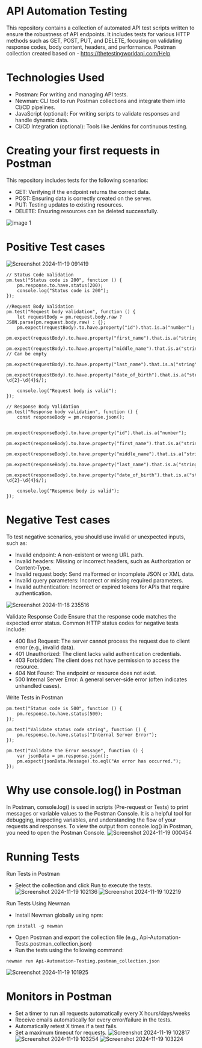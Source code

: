 # API Automation Testing
This repository contains a collection of automated API test scripts written to ensure the robustness of API endpoints. It includes tests for various HTTP methods such as GET, POST, PUT, and DELETE, focusing on validating response codes, body content, headers, and performance.
Postman collection created based on - https://thetestingworldapi.com/Help

# Technologies Used
* Postman: For writing and managing API tests.
* Newman: CLI tool to run Postman collections and integrate them into CI/CD pipelines.
* JavaScript (optional): For writing scripts to validate responses and handle dynamic data.
* CI/CD Integration (optional): Tools like Jenkins for continuous testing.

# Creating your first requests in Postman
This repository includes tests for the following scenarios:
* GET: Verifying if the endpoint returns the correct data.
* POST: Ensuring data is correctly created on the server.
* PUT: Testing updates to existing resources.
* DELETE: Ensuring resources can be deleted successfully.
  
![image 1](https://github.com/user-attachments/assets/ddca5151-2090-47e2-bc4e-869bbf7216c9)

# Positive Test cases
![Screenshot 2024-11-19 091419](https://github.com/user-attachments/assets/7dade5e8-2134-4c6b-95fd-9bb975f13827)

```
// Status Code Validation
pm.test("Status code is 200", function () {
    pm.response.to.have.status(200);
    console.log("Status code is 200");
});

//Request Body Validation
pm.test("Request body validation", function () {
    let requestBody = pm.request.body.raw ? JSON.parse(pm.request.body.raw) : {};
    pm.expect(requestBody).to.have.property("id").that.is.a("number");
    pm.expect(requestBody).to.have.property("first_name").that.is.a("string").and.not.empty;
    pm.expect(requestBody).to.have.property("middle_name").that.is.a("string"); // Can be empty
    pm.expect(requestBody).to.have.property("last_name").that.is.a("string").and.not.empty;
    pm.expect(requestBody).to.have.property("date_of_birth").that.is.a("string").and.match(/^\d{2}-\d{2}-\d{4}$/);

    console.log("Request body is valid");
});

// Response Body Validation
pm.test("Response body validation", function () {
    const responseBody = pm.response.json();
    
    pm.expect(responseBody).to.have.property("id").that.is.a("number");
    pm.expect(responseBody).to.have.property("first_name").that.is.a("string").and.not.empty;
    pm.expect(responseBody).to.have.property("middle_name").that.is.a("string"); 
    pm.expect(responseBody).to.have.property("last_name").that.is.a("string").and.not.empty;
    pm.expect(responseBody).to.have.property("date_of_birth").that.is.a("string").and.match(/^\d{2}-\d{2}-\d{4}$/);

    console.log("Response body is valid");
});
```

# Negative Test cases
To test negative scenarios, you should use invalid or unexpected inputs, such as:
* Invalid endpoint: A non-existent or wrong URL path.
* Invalid headers: Missing or incorrect headers, such as Authorization or Content-Type.
* Invalid request body: Send malformed or incomplete JSON or XML data.
* Invalid query parameters: Incorrect or missing required parameters.
* Invalid authentication: Incorrect or expired tokens for APIs that require authentication.

![Screenshot 2024-11-18 235516](https://github.com/user-attachments/assets/6e6e0edb-0fc1-480d-9c47-3984f65e80dd)

Validate Response Code
Ensure that the response code matches the expected error status. Common HTTP status codes for negative tests include:
* 400 Bad Request: The server cannot process the request due to client error (e.g., invalid data).
* 401 Unauthorized: The client lacks valid authentication credentials.
* 403 Forbidden: The client does not have permission to access the resource.
* 404 Not Found: The endpoint or resource does not exist.
* 500 Internal Server Error: A general server-side error (often indicates unhandled cases).

Write Tests in Postman
```
pm.test("Status code is 500", function () {
    pm.response.to.have.status(500);
});

pm.test("Validate status code string", function () {
    pm.response.to.have.status("Internal Server Error");
});

pm.test("Validate the Error message", function () {
    var jsonData = pm.response.json();
    pm.expect(jsonData.Message).to.eql("An error has occurred.");
});
```
# Why use console.log() in Postman
In Postman, console.log() is used in scripts (Pre-request or Tests) to print messages or variable values to the Postman Console. It is a helpful tool for debugging, inspecting variables, and understanding the flow of your requests and responses. To view the output from console.log() in Postman, you need to open the Postman Console.
![Screenshot 2024-11-19 000454](https://github.com/user-attachments/assets/89379fd8-3365-4f9d-9d1f-2eb0ffbc9717)

# Running Tests
Run Tests in Postman
* Select the collection and click Run to execute the tests.
![Screenshot 2024-11-19 102136](https://github.com/user-attachments/assets/f9c16e39-3d75-496f-88ad-4c8ce4b9010f)
![Screenshot 2024-11-19 102219](https://github.com/user-attachments/assets/d8178e22-4523-4a24-9dbb-07393e038526)

Run Tests Using Newman
* Install Newman globally using npm:
```
npm install -g newman
```
* Open Postman and export the collection file (e.g., Api-Automation-Tests.postman_collection.json)
* Run the tests using the following command:
```
newman run Api-Automation-Testing.postman_collection.json
```
![Screenshot 2024-11-19 101925](https://github.com/user-attachments/assets/2eb5acb7-29a5-474b-9844-76710415715a)

# Monitors in Postman
* Set a timer to run all requests automatically every X hours/days/weeks
* Receive emails automatically for every error/failure in the tests.
* Automatically retest X times if a test fails.
* Set a maximum timeout for requests.
![Screenshot 2024-11-19 102817](https://github.com/user-attachments/assets/cc8e1f29-6899-41f0-9c6e-d40d1aff53d5)
![Screenshot 2024-11-19 103254](https://github.com/user-attachments/assets/5ede78aa-21ed-48d8-88f7-5cd23325bda8)
![Screenshot 2024-11-19 103224](https://github.com/user-attachments/assets/512fcccc-ddff-4426-b7a3-d210c7bab660)

